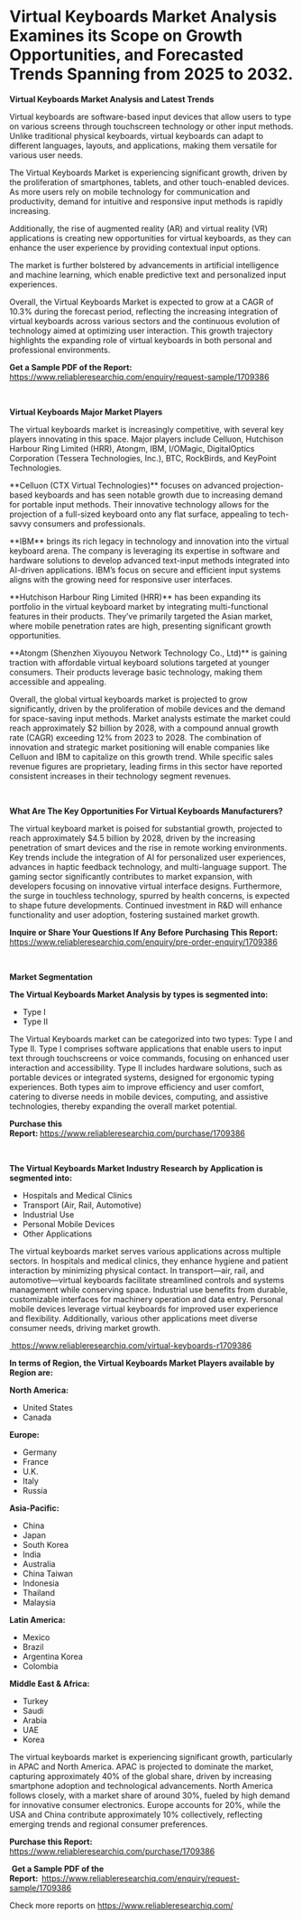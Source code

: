<p><h1>Virtual Keyboards Market Analysis Examines its Scope on Growth Opportunities, and Forecasted Trends Spanning from 2025 to 2032.</h1></p><p><strong>Virtual Keyboards Market Analysis and Latest Trends</strong></p>
<p><p>Virtual keyboards are software-based input devices that allow users to type on various screens through touchscreen technology or other input methods. Unlike traditional physical keyboards, virtual keyboards can adapt to different languages, layouts, and applications, making them versatile for various user needs. </p><p>The Virtual Keyboards Market is experiencing significant growth, driven by the proliferation of smartphones, tablets, and other touch-enabled devices. As more users rely on mobile technology for communication and productivity, demand for intuitive and responsive input methods is rapidly increasing. </p><p>Additionally, the rise of augmented reality (AR) and virtual reality (VR) applications is creating new opportunities for virtual keyboards, as they can enhance the user experience by providing contextual input options. </p><p>The market is further bolstered by advancements in artificial intelligence and machine learning, which enable predictive text and personalized input experiences. </p><p>Overall, the Virtual Keyboards Market is expected to grow at a CAGR of 10.3% during the forecast period, reflecting the increasing integration of virtual keyboards across various sectors and the continuous evolution of technology aimed at optimizing user interaction. This growth trajectory highlights the expanding role of virtual keyboards in both personal and professional environments.</p></p>
<p><strong>Get a Sample PDF of the Report:&nbsp;</strong> <a href="https://www.reliableresearchiq.com/enquiry/request-sample/1709386?utm_campaign=1159&utm_medium=2&utm_source=Github&utm_content=ia&utm_term=10012025&utm_id=virtual-keyboards">https://www.reliableresearchiq.com/enquiry/request-sample/1709386</a></p>
<p>&nbsp;</p>
<p><strong>Virtual Keyboards Major Market Players</strong></p>
<p><p>The virtual keyboards market is increasingly competitive, with several key players innovating in this space. Major players include Celluon, Hutchison Harbour Ring Limited (HRR), Atongm, IBM, I/OMagic, DigitalOptics Corporation (Tessera Technologies, Inc.), BTC, RockBirds, and KeyPoint Technologies.</p><p>**Celluon (CTX Virtual Technologies)** focuses on advanced projection-based keyboards and has seen notable growth due to increasing demand for portable input methods. Their innovative technology allows for the projection of a full-sized keyboard onto any flat surface, appealing to tech-savvy consumers and professionals.</p><p>**IBM** brings its rich legacy in technology and innovation into the virtual keyboard arena. The company is leveraging its expertise in software and hardware solutions to develop advanced text-input methods integrated into AI-driven applications. IBM’s focus on secure and efficient input systems aligns with the growing need for responsive user interfaces.</p><p>**Hutchison Harbour Ring Limited (HRR)** has been expanding its portfolio in the virtual keyboard market by integrating multi-functional features in their products. They’ve primarily targeted the Asian market, where mobile penetration rates are high, presenting significant growth opportunities.</p><p>**Atongm (Shenzhen Xiyouyou Network Technology Co., Ltd)** is gaining traction with affordable virtual keyboard solutions targeted at younger consumers. Their products leverage basic technology, making them accessible and appealing.</p><p>Overall, the global virtual keyboards market is projected to grow significantly, driven by the proliferation of mobile devices and the demand for space-saving input methods. Market analysts estimate the market could reach approximately $2 billion by 2028, with a compound annual growth rate (CAGR) exceeding 12% from 2023 to 2028. The combination of innovation and strategic market positioning will enable companies like Celluon and IBM to capitalize on this growth trend. While specific sales revenue figures are proprietary, leading firms in this sector have reported consistent increases in their technology segment revenues.</p></p>
<p>&nbsp;</p>
<p><strong>What Are The Key Opportunities For Virtual Keyboards Manufacturers?</strong></p>
<p><p>The virtual keyboard market is poised for substantial growth, projected to reach approximately $4.5 billion by 2028, driven by the increasing penetration of smart devices and the rise in remote working environments. Key trends include the integration of AI for personalized user experiences, advances in haptic feedback technology, and multi-language support. The gaming sector significantly contributes to market expansion, with developers focusing on innovative virtual interface designs. Furthermore, the surge in touchless technology, spurred by health concerns, is expected to shape future developments. Continued investment in R&D will enhance functionality and user adoption, fostering sustained market growth.</p></p>
<p><strong>Inquire or Share Your Questions If Any Before Purchasing This Report:</strong> <a href="https://www.reliableresearchiq.com/enquiry/pre-order-enquiry/1709386?utm_campaign=1159&utm_medium=2&utm_source=Github&utm_content=ia&utm_term=10012025&utm_id=virtual-keyboards">https://www.reliableresearchiq.com/enquiry/pre-order-enquiry/1709386</a></p>
<p>&nbsp;</p>
<p><strong>Market Segmentation</strong></p>
<p><strong>The Virtual Keyboards Market Analysis by types is segmented into:</strong></p>
<p><ul><li>Type I</li><li>Type II</li></ul></p>
<p><p>The Virtual Keyboards market can be categorized into two types: Type I and Type II. Type I comprises software applications that enable users to input text through touchscreens or voice commands, focusing on enhanced user interaction and accessibility. Type II includes hardware solutions, such as portable devices or integrated systems, designed for ergonomic typing experiences. Both types aim to improve efficiency and user comfort, catering to diverse needs in mobile devices, computing, and assistive technologies, thereby expanding the overall market potential.</p></p>
<p><strong>Purchase this Report:&nbsp;</strong><a href="https://www.reliableresearchiq.com/purchase/1709386?utm_campaign=1159&utm_medium=2&utm_source=Github&utm_content=ia&utm_term=10012025&utm_id=virtual-keyboards">https://www.reliableresearchiq.com/purchase/1709386</a></p>
<p>&nbsp;</p>
<p><strong>The Virtual Keyboards Market Industry Research by Application is segmented into:</strong></p>
<p><ul><li>Hospitals and Medical Clinics</li><li>Transport (Air, Rail, Automotive)</li><li>Industrial Use</li><li>Personal Mobile Devices</li><li>Other Applications</li></ul></p>
<p><p>The virtual keyboards market serves various applications across multiple sectors. In hospitals and medical clinics, they enhance hygiene and patient interaction by minimizing physical contact. In transport—air, rail, and automotive—virtual keyboards facilitate streamlined controls and systems management while conserving space. Industrial use benefits from durable, customizable interfaces for machinery operation and data entry. Personal mobile devices leverage virtual keyboards for improved user experience and flexibility. Additionally, various other applications meet diverse consumer needs, driving market growth.</p></p>
<p><a href="https://www.reliableresearchiq.com/virtual-keyboards-r1709386?utm_campaign=1159&utm_medium=2&utm_source=Github&utm_content=ia&utm_term=10012025&utm_id=virtual-keyboards">&nbsp;https://www.reliableresearchiq.com/virtual-keyboards-r1709386</a></p>
<p><strong>In terms of Region, the Virtual Keyboards Market Players available by Region are:</strong></p>
<p>
    <p> <strong> North America: </strong>
        <ul>
            <li>United States</li>
            <li>Canada</li>
        </ul>
        </p> 
    <p> <strong> Europe: </strong>
        <ul>
            <li>Germany</li>
            <li>France</li>
            <li>U.K.</li>
            <li>Italy</li>
            <li>Russia</li>
        </ul>
        </p> 
    <p> <strong> Asia-Pacific: </strong>
        <ul>
            <li>China</li>
            <li>Japan</li>
            <li>South Korea</li>
            <li>India</li>
            <li>Australia</li>
            <li>China Taiwan</li>
            <li>Indonesia</li>
            <li>Thailand</li>
            <li>Malaysia</li>
        </ul>
        </p> 
    <p> <strong> Latin America: </strong>
        <ul>
            <li>Mexico</li>
            <li>Brazil</li>
            <li>Argentina Korea</li>
            <li>Colombia</li>
        </ul>
        </p> 
    <p> <strong> Middle East & Africa: </strong>
        <ul>
            <li>Turkey</li>
            <li>Saudi</li>
            <li>Arabia</li>
            <li>UAE</li>
            <li>Korea</li>
        </ul>
    </p>
    </p>
<p><p>The virtual keyboards market is experiencing significant growth, particularly in APAC and North America. APAC is projected to dominate the market, capturing approximately 40% of the global share, driven by increasing smartphone adoption and technological advancements. North America follows closely, with a market share of around 30%, fueled by high demand for innovative consumer electronics. Europe accounts for 20%, while the USA and China contribute approximately 10% collectively, reflecting emerging trends and regional consumer preferences.</p></p>
<p><strong>Purchase this Report: </strong><a href="https://www.reliableresearchiq.com/purchase/1709386?utm_campaign=1159&utm_medium=2&utm_source=Github&utm_content=ia&utm_term=10012025&utm_id=virtual-keyboards">https://www.reliableresearchiq.com/purchase/1709386</a></p>
<p>&nbsp;<strong>Get a Sample PDF of the Report:&nbsp;&nbsp;</strong><a href="https://www.reliableresearchiq.com/enquiry/request-sample/1709386?utm_campaign=1159&utm_medium=2&utm_source=Github&utm_content=ia&utm_term=10012025&utm_id=virtual-keyboards">https://www.reliableresearchiq.com/enquiry/request-sample/1709386</a></p>
<p><strong></strong></p>
<p>Check more reports on <a href="https://www.reliableresearchiq.com/?utm_campaign=1159&utm_medium=2&utm_source=Github&utm_content=ia&utm_term=10012025&utm_id=virtual-keyboards">https://www.reliableresearchiq.com/</a></p>